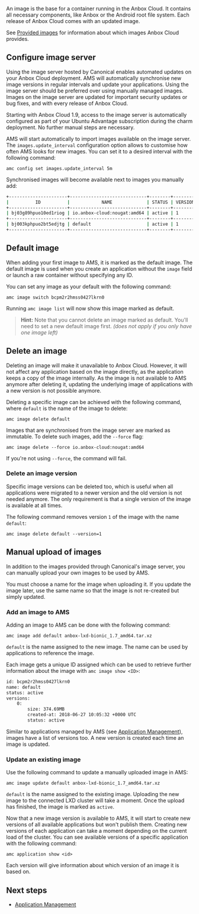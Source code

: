 An image is the base for a container running in the Anbox Cloud. It contains all necessary components, like Anbox or the Android root file system. Each release of Anbox Cloud comes with an updated image.

See [Provided images](tbd) for information about which images Anbox Cloud provides.

## Configure image server

Using the image server hosted by Canonical enables automated updates on your Anbox Cloud deployment. AMS will automatically synchronise new image versions in regular intervals and update your applications. Using the image server should be preferred over using manually managed images. Images on the image server are updated for important security updates or bug fixes, and with every release of Anbox Cloud.

Starting with Anbox Cloud 1.9, access to the image server is automatically configured as part of your Ubuntu Advantage subscription during the charm deployment. No further manual steps are necessary.

AMS will start automatically to import images available on the image server. The `images.update_interval` configuration option allows to customise how often AMS looks for new images. You can set it to a desired interval with the following command:

    amc config set images.update_interval 5m

Synchronised images will become available next to images you manually add:

```bash
+----------------------+-----------------------------+--------+----------+
|          ID          |            NAME             | STATUS | VERSIONS |
+----------------------+-----------------------------+--------+----------+
| bj03g89hpuo10ed1riog | io.anbox-cloud:nougat:amd64 | active | 1        |
+----------------------+-----------------------------+--------+----------+
| bj003kphpuo2bt5edjtg | default                     | active | 1        |
+----------------------+-----------------------------+--------+----------+
```

## Default image
When adding your first image to AMS, it is marked as the default image.
The default image is used when you create an application without the `image` field or launch a raw container without specifying any ID.

You can set any image as your default with the following command:

    amc image switch bcpm2r2hmss0427lkrn0

Running `amc image list` will now show this image marked as default.

> **Hint:** Note that you cannot delete an image marked as default. You'll need to set a new default image first. *(does not apply if you only have one image left)*

## Delete an image

Deleting an image will make it unavailable to Anbox Cloud. However, it will not affect any application based on the image directly, as the application keeps a copy of the image internally. As the image is not available to AMS anymore after deleting it, updating the underlying image of applications with a new version is not possible anymore.

Deleting a specific image can be achieved with the following command, where `default` is the name of the image to delete:

    amc image delete default

Images that are synchronised from the image server are marked as immutable. To delete such images, add the `--force` flag:

    amc image delete --force io.anbox-cloud:nougat:amd64

If you're not using `--force`, the command will fail.

### Delete an image version

Specific image versions can be deleted too, which is useful when all applications were migrated to a newer version and the old version is not needed anymore. The only requirement is that a single version of the image is available at all times.

The following command removes version `1` of the image with the name `default`:

    amc image delete default --version=1

## Manual upload of images

In addition to the images provided through Canonical's image server, you can manually upload your own images to be used by AMS.

You must choose a name for the image when uploading it. If you update the image later, use the same name so that the image is not re-created but simply updated. 

### Add an image to AMS

Adding an image to AMS can be done with the following command:

    amc image add default anbox-lxd-bionic_1.7_amd64.tar.xz

`default` is the name assigned to the new image. The name can be used by applications to reference the image.

Each image gets a unique ID assigned which can be used to retrieve further information about the image with `amc image show <ID>`:

```bash
id: bcpm2r2hmss0427lkrn0
name: default
status: active
versions:
    0:
        size: 374.69MB
        created-at: 2018-06-27 10:05:32 +0000 UTC
        status: active
```

Similar to applications managed by AMS (see [Application Management](https://discourse.ubuntu.com/t/managing-applications/17760)), images have a list of versions too. A new version is created each time an image is updated.

### Update an existing image

Use the following command to update a manually uploaded image in AMS:

    amc image update default anbox-lxd-bionic_1.7_amd64.tar.xz

`default` is the name assigned to the existing image. Uploading the new image to the connected LXD cluster will take a moment. Once the upload has finished, the image is marked as `active`.

Now that a new image version is available to AMS, it will start to create new versions of all available applications but won't publish them. Creating new versions of each application can take a moment depending on the current load of the cluster. You can see available versions of a specific application with the following command:

    amc application show <id>

Each version will give information about which version of an image it is based on.

## Next steps

 * [Application Management](https://discourse.ubuntu.com/t/managing-applications/17760)
 
